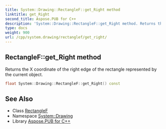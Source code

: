 ```yaml
---
title: System::Drawing::RectangleF::get_Right method
linktitle: get_Right
second_title: Aspose.PUB for C++
description: 'System::Drawing::RectangleF::get_Right method. Returns the X coordinate of the right edge of the rectangle represented by the current object in C++.'
type: docs
weight: 900
url: /cpp/system.drawing/rectanglef/get_right/
---
```

## RectangleF::get_Right method


Returns the X coordinate of the right edge of the rectangle represented by the current object.

```cpp
float System::Drawing::RectangleF::get_Right() const
```

## See Also

* Class [RectangleF](../)
* Namespace [System::Drawing](../../)
* Library [Aspose.PUB for C++](../../../)
